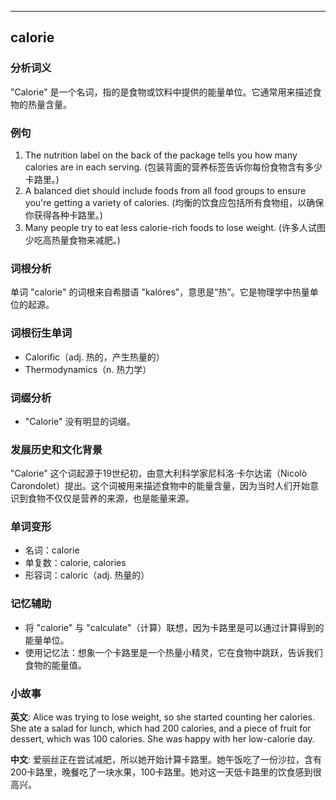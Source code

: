 
---------------
## calorie
### 分析词义
"Calorie" 是一个名词，指的是食物或饮料中提供的能量单位。它通常用来描述食物的热量含量。

### 例句
1. The nutrition label on the back of the package tells you how many calories are in each serving. (包装背面的营养标签告诉你每份食物含有多少卡路里。)
2. A balanced diet should include foods from all food groups to ensure you're getting a variety of calories. (均衡的饮食应包括所有食物组，以确保你获得各种卡路里。)
3. Many people try to eat less calorie-rich foods to lose weight. (许多人试图少吃高热量食物来减肥。)

### 词根分析
单词 "calorie" 的词根来自希腊语 "kalóres"，意思是“热”。它是物理学中热量单位的起源。

### 词根衍生单词
- Calorific（adj. 热的，产生热量的）
- Thermodynamics（n. 热力学）

### 词缀分析
- "Calorie" 没有明显的词缀。

### 发展历史和文化背景
"Calorie" 这个词起源于19世纪初，由意大利科学家尼科洛·卡尔达诺（Nicolò Carondolet）提出。这个词被用来描述食物中的能量含量，因为当时人们开始意识到食物不仅仅是营养的来源，也是能量来源。

### 单词变形
- 名词：calorie
- 单复数：calorie, calories
- 形容词：caloric（adj. 热量的）

### 记忆辅助
- 将 "calorie" 与 "calculate"（计算）联想，因为卡路里是可以通过计算得到的能量单位。
- 使用记忆法：想象一个卡路里是一个热量小精灵，它在食物中跳跃，告诉我们食物的能量值。

### 小故事
**英文**:
Alice was trying to lose weight, so she started counting her calories. She ate a salad for lunch, which had 200 calories, and a piece of fruit for dessert, which was 100 calories. She was happy with her low-calorie day.

**中文**:
爱丽丝正在尝试减肥，所以她开始计算卡路里。她午饭吃了一份沙拉，含有200卡路里，晚餐吃了一块水果，100卡路里。她对这一天低卡路里的饮食感到很高兴。

